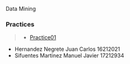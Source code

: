  Data Mining

### Practices
> * [Practice01](https://github.com/JuanCarlos-Negrete/Data-Mining/tree/Unit_2/Unit_2/Practices/Practice01)


- Hernandez Negrete Juan Carlos 16212021
- Sifuentes Martinez Manuel Javier 17212934
